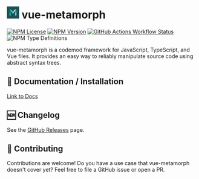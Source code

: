
# ![](./docs/public/logo-xs.png) vue-metamorph

[![NPM License](https://img.shields.io/npm/l/vue-metamorph)](https://github.com/UnrefinedBrain/vue-metamorph/blob/master/LICENSE) [![NPM Version](https://img.shields.io/npm/v/vue-metamorph)](https://npmjs.com/package/vue-metamorph)
 [![GitHub Actions Workflow Status](https://img.shields.io/github/actions/workflow/status/UnrefinedBrain/vue-metamorph/ci.yml)](https://github.com/UnrefinedBrain/vue-metamorph/actions) ![NPM Type Definitions](https://img.shields.io/npm/types/vue-metamorph)





vue-metamorph is a codemod framework for JavaScript, TypeScript, and Vue files. It provides an easy way to reliably manipulate source code using abstract syntax trees.

## 📖 Documentation / Installation

[Link to Docs](https://unrefinedbrain.github.io/vue-metamorph)

## 🆕 Changelog

See the [GitHub Releases](https://github.com/UnrefinedBrain/vue-metamorph/releases) page.

## 🤝 Contributing

Contributions are welcome! Do you have a use case that vue-metamorph doesn't cover yet? Feel free to file a GitHub issue or open a PR.
